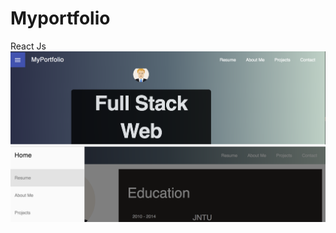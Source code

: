 # Myportfolio
React Js
![SUMMARY](https://github.com/kodurumanohar931/Myportfolio/blob/master/Screen%20Shot%202018-05-18%20at%207.35.49%20AM.png)
![](https://github.com/kodurumanohar931/Myportfolio/blob/master/Screen%20Shot%202018-05-18%20at%207.37.32%20AM.png)
